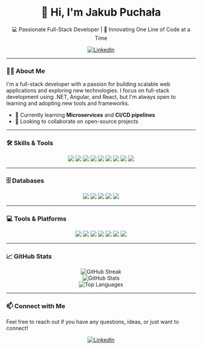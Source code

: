 <div align="center">
  <h1>👋 Hi, I'm Jakub Puchała</h1>
  <p>💻 Passionate Full-Stack Developer | 🚀 Innovating One Line of Code at a Time</p>
  <a href="https://www.linkedin.com/in/jakubpuchala"><img src="https://img.shields.io/badge/LinkedIn-%230A66C2.svg?style=for-the-badge&logo=linkedin&logoColor=white" alt="LinkedIn"/></a>
</div>

---

### 🧑‍💻 About Me
I'm a full-stack developer with a passion for building scalable web applications and exploring new technologies. I focus on full-stack development using .NET, Angular, and React, but I'm always open to learning and adopting new tools and frameworks.

- 🌱 Currently learning **Microservices** and **CI/CD pipelines**
- 🎯 Looking to collaborate on open-source projects

---

### 🛠️ Skills & Tools
<p align="center">
  <img src="https://img.shields.io/badge/c%23-%23239120.svg?style=for-the-badge&logo=csharp&logoColor=white"/>
  <img src="https://img.shields.io/badge/javascript-%23323330.svg?style=for-the-badge&logo=javascript&logoColor=%23F7DF1E"/>
  <img src="https://img.shields.io/badge/.NET-5C2D91?style=for-the-badge&logo=.net&logoColor=white"/>
  <img src="https://img.shields.io/badge/Angular-DD0031?style=for-the-badge&logo=angular&logoColor=white"/>
  <img src="https://img.shields.io/badge/React-61DAFB?style=for-the-badge&logo=react&logoColor=white"/>
  <img src="https://img.shields.io/badge/Node.js-43853D?style=for-the-badge&logo=node.js&logoColor=white"/>
  <img src="https://img.shields.io/badge/HTML5-E34F26?style=for-the-badge&logo=html5&logoColor=white"/>
  <img src="https://img.shields.io/badge/CSS3-1572B6?style=for-the-badge&logo=css3&logoColor=white"/>
  <img src="https://img.shields.io/badge/TypeScript-007ACC?style=for-the-badge&logo=typescript&logoColor=white"/>
</p>

---

### 🗄️ Databases
<p align="center">
  <img src="https://img.shields.io/badge/MySQL-4479A1?style=for-the-badge&logo=mysql&logoColor=white"/>
  <img src="https://img.shields.io/badge/Oracle-F80000?style=for-the-badge&logo=oracle&logoColor=white"/>
  <img src="https://img.shields.io/badge/Microsoft%20SQL%20Server-CC2927?style=for-the-badge&logo=microsoft%20sql%20server&logoColor=white"/>
  <img src="https://img.shields.io/badge/PostgreSQL-316192?style=for-the-badge&logo=postgresql&logoColor=white"/>
  <img src="https://img.shields.io/badge/MongoDB-47A248?style=for-the-badge&logo=mongodb&logoColor=white"/>
</p>

---

### 💻 Tools & Platforms
<p align="center">
  <img src="https://img.shields.io/badge/Docker-2496ED?style=for-the-badge&logo=docker&logoColor=white"/>
  <img src="https://img.shields.io/badge/Kubernetes-326CE5?style=for-the-badge&logo=kubernetes&logoColor=white"/>
  <img src="https://img.shields.io/badge/NGINX-009639?style=for-the-badge&logo=nginx&logoColor=white"/>
  <img src="https://img.shields.io/badge/Git-F05032?style=for-the-badge&logo=git&logoColor=white"/>
  <img src="https://img.shields.io/badge/GitHub-181717?style=for-the-badge&logo=github&logoColor=white"/>
  <img src="https://img.shields.io/badge/Visual%20Studio-5C2D91?style=for-the-badge&logo=visual-studio&logoColor=white"/>
  <img src="https://img.shields.io/badge/VS%20Code-0078d7?style=for-the-badge&logo=visual-studio-code&logoColor=white"/>
</p>

---

### 📈 GitHub Stats
<div align="center">
  <img src="https://github-readme-streak-stats.herokuapp.com?user=ImJakubPuchala&theme=dark&hide_border=false&date_format=M%20j%5B%2C%20Y%5D" alt="GitHub Streak">
  <br/>
  <img src="https://github-readme-stats.vercel.app/api?username=ImJakubPuchala&show_icons=true&theme=dark&hide_border=false" alt="GitHub Stats">
  <br/>
  <img src="https://github-readme-stats.vercel.app/api/top-langs/?username=ImJakubPuchala&theme=dark&hide_border=false&layout=compact" alt="Top Languages">
  <br/>
</div>

---

### 📫 Connect with Me
Feel free to reach out if you have any questions, ideas, or just want to connect!

<p align="center">
  <a href="https://www.linkedin.com/in/jakubpuchala"><img src="https://img.shields.io/badge/LinkedIn-%230A66C2.svg?style=for-the-badge&logo=linkedin&logoColor=white" alt="LinkedIn"/></a>
</p>
